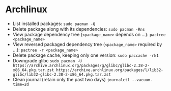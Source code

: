 # Archlinux

-   List installed packages: `sudo pacman -Q`
-   Delete package along with its dependencies: `sudo pacman -Rns`
-   View package dependency tree (`<package_name>` depends on ...): `pactree <package_name>`
-   View reversed packaged dependency tree (`<package_name>` required by ...): `pactree -r <package_name>`
-   Delete package cache, keeping only one version: `sudo paccache -rk1`
-   Downgrade glibc `sudo pacman -U https://archive.archlinux.org/packages/g/glibc/glibc-2.38-2-x86_64.pkg.tar.zst https://archive.archlinux.org/packages/l/lib32-glibc/lib32-glibc-2.38-2-x86_64.pkg.tar.zst`
-   Clean journal (retain only the past two days) `journalctl --vacuum-time=2d`
